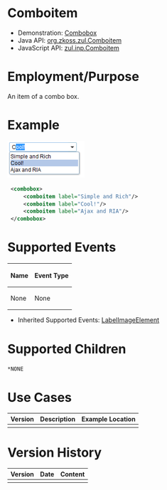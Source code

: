 

# Comboitem

- Demonstration: [Combobox](http://www.zkoss.org/zkdemo/combobox)
- Java API: [org.zkoss.zul.Comboitem](https://www.zkoss.org/javadoc/latest/zk/org/zkoss/zul/Comboitem.html)
- JavaScript API: [zul.inp.Comboitem](https://www.zkoss.org/javadoc/latest/jsdoc/classes/zul.inp.Comboitem.html)


# Employment/Purpose

An item of a combo box.

# Example

![](/zk_component_ref/images/ZKComRef_Combobox_Example.PNG)

```xml
 <combobox>
     <comboitem label="Simple and Rich"/>
     <comboitem label="Cool!"/>
     <comboitem label="Ajax and RIA"/>
 </combobox>
```

# Supported Events

<table>
<thead>
<tr class="header">
<th><center>
<p>Name</p>
</center></th>
<th><center>
<p>Event Type</p>
</center></th>
</tr>
</thead>
<tbody>
<tr class="odd">
<td><p>None</p></td>
<td><p>None</p></td>
</tr>
</tbody>
</table>

- Inherited Supported Events: [ LabelImageElement]({{site.baseurl}}/zk_component_ref/labelimageelement#Supported_Events)

# Supported Children

`*NONE`

# Use Cases

| Version | Description | Example Location |
|---------|-------------|------------------|
|         |             |                  |

# Version History



| Version | Date | Content |
|---------|------|---------|
|         |      |         |



